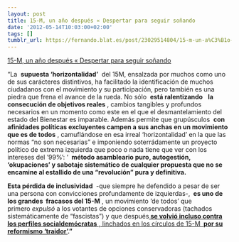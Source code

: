 ```yaml
---
layout: post
title: 15-M, un año después « Despertar para seguir soñando
date: '2012-05-14T10:03:00+02:00'
tags: []
tumblr_url: https://fernando.blat.es/post/23029514804/15-m-un-a%C3%B1o-despu%C3%A9s-despertar-para-seguir
---
```

[15-M, un año después « Despertar para seguir soñando](http://fabiogandara.wordpress.com/2012/05/10/15-m-un-ano-despues/)  

“La&nbsp; **supuesta ‘horizontalidad’** &nbsp;del 15M, ensalzada por muchos como uno de sus carácteres distintivos, ha facilitado la identificación de muchos ciudadanos con el movimiento y su participación, pero también es una piedra que frena el avance de la rueda. No sólo&nbsp; **está ralentizando** &nbsp; **la consecución de objetivos reales** , cambios tangibles y profundos necesarios en un momento como este en el que el desmantelamiento del estado del Bienestar es imparable. Además permite que grupúsculos&nbsp; **con afinidades políticas excluyentes campen a sus anchas en un movimiento que es de todos** , camuflándose en esa irreal ‘horizontalidad’ en la que las normas “no son necesarias” e imponiendo soterrádamente un proyecto político de extrema izquierda que poco o nada tiene que ver con los intereses del ’99%’: ‘ **&nbsp;método asambleario puro, autogestión, ‘okupaciones’ y sabotaje sistemático de cualquier propuesta que no se encamine al estallido de una “revolución” pura y definitiva.**

**Esta&nbsp;pérdida de inclusividad** &nbsp;-que siempre he defendido a pesar de ser una persona con convicciones profundamente de izquierdas-, **&nbsp;es uno de los grandes &nbsp;fracasos del 15-M** , un movimiento ‘de todos’ que primero&nbsp;_expulsó_&nbsp;a los votantes de opciones conservadoras (tachados sistemáticamente de “fascistas”) y que después[**&nbsp;se volvió incluso contra los perfiles socialdemócratas** , linchados en los círculos de 15-M&nbsp;](http://elninoquejuegaalosdados.blogspot.com.es/2012/05/siete-puntos-para-reconocer-un-ultra.html)**[&nbsp;por su reformismo ‘traidor’](http://elninoquejuegaalosdados.blogspot.com.es/2012/05/siete-puntos-para-reconocer-un-ultra.html).”**
